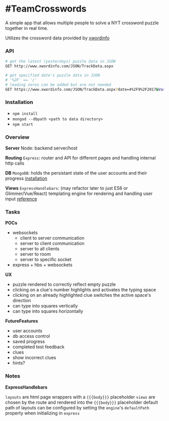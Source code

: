 # #TeamCrosswords #

A simple app that allows multiple people to solve a NYT crossword puzzle together in real time.

Utilizes the crossword data provided by [xwordinfo](http://www.xwordinfo.com)

### API ###

```sh
# get the latest (yesterdays) puzzle data in JSON
GET http://www.xwordinfo.com/JSON/TrackData.aspx

# get specified date's puzzle data in JSON
# '%2F' == '/'
# leading zeros can be added but are not needed
GET https://www.xwordinfo.com/JSON/TrackData.aspx?date=4%2F9%2F2017&Variety=false
```

### Installation ###

* `npm install`
* `mongod --dbpath <path to data directory>`
* `npm start`

### Overview ###

**Server**
Node:
backend server/host

**Routing**
`Express`:
router and API for different pages and handling internal http calls

**DB**
`MongoDB`:
holds the persistant state of the user accounts and their progress
[installation](https://docs.mongodb.com/manual/tutorial/install-mongodb-on-os-x/)

**Views**
`ExpressHandlebars`: (may refactor later to just ES6 or Glimmer/Vue/React)
templating engine for rendering and handling user input
[reference](https://github.com/ericf/express-handlebars)

### Tasks ###

**POCs**

<!-- * call to crosswords API to get JSON using `fetch` -->
<!-- * render a template using express -->
<!-- * pass JSON data to a template -->
<!--* connect to a MongoDB database-->
<!--* CRUD on the DB-->
* websockets
  - client to server communication
  - server to client communication
  - server to all clients
  - server to room
  - server to specific socket
* express + hbs + websockets

**UX**

* puzzle rendered to correctly reflect empty puzzle
* clicking on a clue's number highlights and activates the typing space
* clicking on an already highlighted clue switches the active space's direction
* can type into squares vertically
* can type into squares horizontally

**FutureFeatures**

* user accounts
* db access control
* saved progress
* completed test feedback
* clues
* show incorrect clues
* hints?

### Notes ###

**ExpressHandlebars**

`layouts` are html page wrappers with a `{{{body}}}` placeholder
`views` are chosen by the route and rendered into the `{{{body}}}` placeholder
default path of layouts can be configured by setting the `engine`'s `defaultPath` property when initializing in `express`
